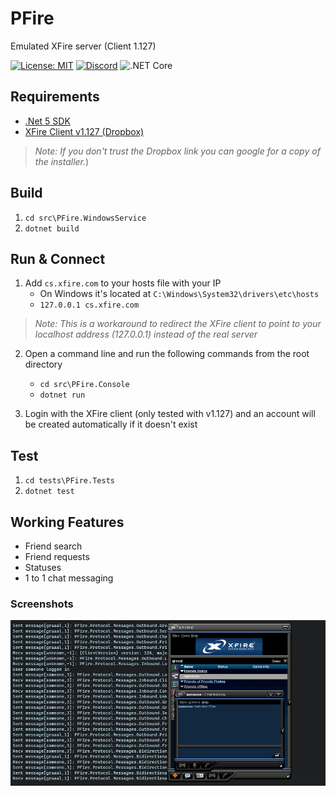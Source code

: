 # PFire
Emulated XFire server (Client 1.127)

[![License: MIT](https://img.shields.io/badge/License-MIT-yellow.svg)](LICENSE)
[![Discord](https://img.shields.io/discord/619547253702393856.svg?label=&logo=discord&logoColor=ffffff&color=7389D8&labelColor=6A7EC2)](https://discord.gg/jWPWZu8DPy)
![.NET Core](https://github.com/darcymiranda/PFire/workflows/.NET%20Core/badge.svg)

## Requirements
* [.Net 5 SDK](https://dotnet.microsoft.com/download)
* [XFire Client v1.127 (Dropbox)](https://www.dropbox.com/s/fjj5u0uksg6t46f/Xfire.rar?dl=0)
> _Note: If you don't trust the Dropbox link you can google for a copy of the installer._)

## Build
1. `cd src\PFire.WindowsService`
2. `dotnet build`

## Run & Connect
1. Add `cs.xfire.com` to your hosts file with your IP
   * On Windows it's located at `C:\Windows\System32\drivers\etc\hosts`
   * `127.0.0.1 cs.xfire.com`
> _Note: This is a workaround to redirect the XFire client to point to your localhost address (127.0.0.1) instead of the real server_

2. Open a command line and run the following commands from the root directory
   * `cd src\PFire.Console`
   * `dotnet run`

3. Login with the XFire client (only tested with v1.127) and an account will be created automatically if it doesn't exist

## Test
1. `cd tests\PFire.Tests`
2. `dotnet test`

## Working Features
* Friend search
* Friend requests
* Statuses
* 1 to 1 chat messaging

### Screenshots
![Screenshot of XFire connecting to PFire](readme-screenshot.png)
